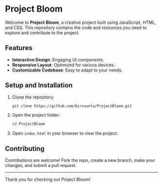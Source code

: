 # Project Bloom

Welcome to **Project Bloom**, a creative project built using JavaScript, HTML, and CSS. This repository contains the code and resources you need to explore and contribute to the project.

## Features

- **Interactive Design**: Engaging UI components.
- **Responsive Layout**: Optimized for various devices.
- **Customizable Codebase**: Easy to adapt to your needs.

## Setup and Installation

1. Clone the repository:
   ```bash
   git clone https://github.com/birsuunlu/ProjectBloom.git
   ```
2. Open the project folder:
   ```bash
   cd ProjectBloom
   ```
3. Open `index.html` in your browser to view the project.

## Contributing

Contributions are welcome! Fork the repo, create a new branch, make your changes, and submit a pull request.

---

Thank you for checking out Project Bloom! 
